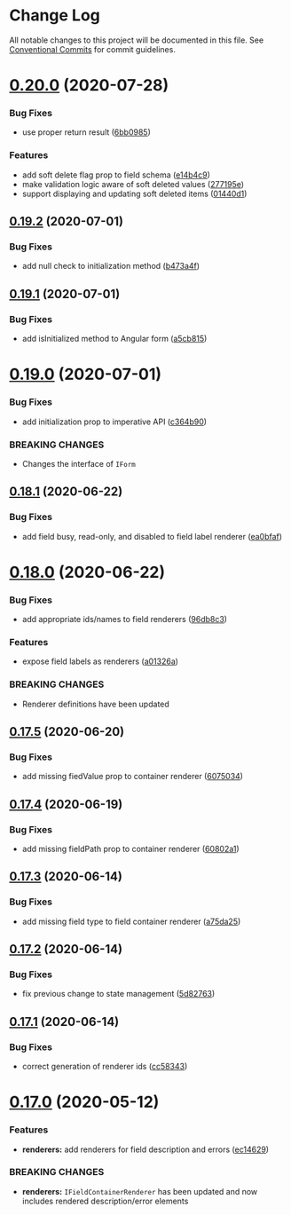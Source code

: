 # Change Log

All notable changes to this project will be documented in this file.
See [Conventional Commits](https://conventionalcommits.org) for commit guidelines.

# [0.20.0](https://github.com/DeReCRUD/de-re-crud/compare/v0.19.2...v0.20.0) (2020-07-28)


### Bug Fixes

* use proper return result ([6bb0985](https://github.com/DeReCRUD/de-re-crud/commit/6bb0985))


### Features

* add soft delete flag prop to field schema ([e14b4c9](https://github.com/DeReCRUD/de-re-crud/commit/e14b4c9))
* make validation logic aware of soft deleted values ([277195e](https://github.com/DeReCRUD/de-re-crud/commit/277195e))
* support displaying and updating soft deleted items ([01440d1](https://github.com/DeReCRUD/de-re-crud/commit/01440d1))






## [0.19.2](https://github.com/DeReCRUD/de-re-crud/compare/v0.19.1...v0.19.2) (2020-07-01)


### Bug Fixes

* add null check to initialization method ([b473a4f](https://github.com/DeReCRUD/de-re-crud/commit/b473a4f))





## [0.19.1](https://github.com/DeReCRUD/de-re-crud/compare/v0.19.0...v0.19.1) (2020-07-01)


### Bug Fixes

* add isInitialized method to Angular form ([a5cb815](https://github.com/DeReCRUD/de-re-crud/commit/a5cb815))





# [0.19.0](https://github.com/DeReCRUD/de-re-crud/compare/v0.18.1...v0.19.0) (2020-07-01)


### Bug Fixes

* add initialization prop to imperative API ([c364b90](https://github.com/DeReCRUD/de-re-crud/commit/c364b90))


### BREAKING CHANGES

* Changes the interface of `IForm`





## [0.18.1](https://github.com/DeReCRUD/de-re-crud/compare/v0.18.0...v0.18.1) (2020-06-22)


### Bug Fixes

* add field busy, read-only, and disabled to field label renderer ([ea0bfaf](https://github.com/DeReCRUD/de-re-crud/commit/ea0bfaf))






# [0.18.0](https://github.com/DeReCRUD/de-re-crud/compare/v0.17.5...v0.18.0) (2020-06-22)


### Bug Fixes

* add appropriate ids/names to field renderers ([96db8c3](https://github.com/DeReCRUD/de-re-crud/commit/96db8c3))


### Features

* expose field labels as renderers ([a01326a](https://github.com/DeReCRUD/de-re-crud/commit/a01326a))


### BREAKING CHANGES

* Renderer definitions have been updated





## [0.17.5](https://github.com/DeReCRUD/de-re-crud/compare/v0.17.4...v0.17.5) (2020-06-20)


### Bug Fixes

* add missing fiedValue prop to container renderer ([6075034](https://github.com/DeReCRUD/de-re-crud/commit/6075034))





## [0.17.4](https://github.com/DeReCRUD/de-re-crud/compare/v0.17.3...v0.17.4) (2020-06-19)


### Bug Fixes

* add missing fieldPath prop to container renderer ([60802a1](https://github.com/DeReCRUD/de-re-crud/commit/60802a1))





## [0.17.3](https://github.com/DeReCRUD/de-re-crud/compare/v0.17.2...v0.17.3) (2020-06-14)


### Bug Fixes

* add missing field type to field container renderer ([a75da25](https://github.com/DeReCRUD/de-re-crud/commit/a75da25))





## [0.17.2](https://github.com/DeReCRUD/de-re-crud/compare/v0.17.1...v0.17.2) (2020-06-14)


### Bug Fixes

* fix previous change to state management ([5d82763](https://github.com/DeReCRUD/de-re-crud/commit/5d82763))






## [0.17.1](https://github.com/DeReCRUD/de-re-crud/compare/v0.17.0...v0.17.1) (2020-06-14)


### Bug Fixes

* correct generation of renderer ids ([cc58343](https://github.com/DeReCRUD/de-re-crud/commit/cc58343))






# [0.17.0](https://github.com/DeReCRUD/de-re-crud/compare/v0.16.8...v0.17.0) (2020-05-12)


### Features

* **renderers:** add renderers for field description and errors ([ec14629](https://github.com/DeReCRUD/de-re-crud/commit/ec14629))


### BREAKING CHANGES

* **renderers:** `IFieldContainerRenderer` has been updated and now includes rendered description/error elements
